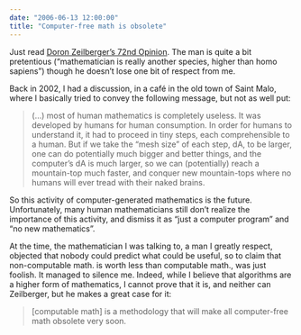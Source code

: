 ```yaml
---
date: "2006-06-13 12:00:00"
title: "Computer-free math is obsolete"
---
```




Just read [Doron Zeilberger&rsquo;s 72nd Opinion](http://www.math.rutgers.edu/~zeilberg/Opinion72.html). The man is quite a bit pretentious (&ldquo;mathematician is really another species, higher than homo sapiens&rdquo;) though he doesn&rsquo;t lose one bit of respect from me.

Back in 2002, I had a discussion, in a café in the old town of Saint Malo, where I basically tried to convey the following message, but not as well put:

> (&hellip;) most of human mathematics is completely useless. It was developed by humans for human consumption. In order for humans to understand it, it had to proceed in tiny steps, each comprehensible to a human. But if we take the &ldquo;mesh size&rdquo; of each step, dA, to be larger, one can do potentially much bigger and better things, and the computer&rsquo;s dA is much larger, so we can (potentially) reach a mountain-top much faster, and conquer new mountain-tops where no humans will ever tread with their naked brains.

So this activity of computer-generated mathematics is the future. Unfortunately, many human mathematicians still don&rsquo;t realize the importance of this activity, and dismiss it as &ldquo;just a computer program&rdquo; and &ldquo;no new mathematics&rdquo;. 


At the time, the mathematician I was talking to, a man I greatly respect, objected that nobody could predict what could be useful, so to claim that non-computable math. is worth less than computable math., was just foolish. It managed to silence me. Indeed, while I believe that algorithms are a higher form of mathematics, I cannot prove that it is, and neither can Zeilberger, but he makes a great case for it:

> [computable math] is a methodology that will make all computer-free math obsolete very soon.


